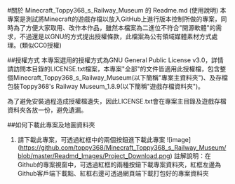 #關於 Minecraft_Toppy368_s_Railway_Museum 的 Readme.md (使用說明)
本專案是測試將Minecraft的遊戲存檔以放入GitHub上進行版本控制所做的專案，同時為了方便大家取用、改作本作品，雖然本檔案為二進位不符合"開源軟體"的需求，不過還是以GNU的方式提出授權條款，此檔案為公有領域媒體素材方式處理。(類似CC0授權)

##授權方式
本專案選用的授權方式為GNU General Public License v3.0，詳情請訪問本目錄的LICENSE.txt檔案，本專案"全部"的文件皆適用此授權檔，包含整個Minecraft_Toppy368_s_Railway_Museum(以下簡稱"專案主資料夾")、及存檔包裝Toppy368's Railway Museum_1.8.9(以下簡稱"遊戲存檔資料夾")。

為了避免安裝過程造成授權檔遺失，因此LICENSE.txt會在專案主目錄及遊戲存檔資料夾各放一份，避免遺漏。

##如何下載此專案及地圖資料夾
1. 請下載此專案，可透過紅框中的兩個按鈕進下載此專案
![image] (https://github.com/toppy368/Minecraft_Toppy368_s_Railway_Museum/blob/master/Readmd_Images/Project_Download.png)
註解說明：在Github的專案視窗中，可透過紅框的兩種按鈕下載專案資料夾，紅框左邊為Github客戶端下載點、紅框右邊可透過網頁端下載打包好的專案資料夾